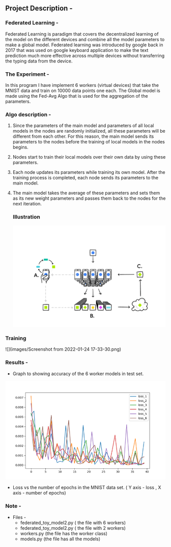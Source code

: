## Project Description -

### Federated Learning -

Federated Learning is paradigm that covers the decentralized learning of the model on the different devices and combine all the model parameters to make a global model. Federated learning was introduced by google back in 2017 that was used on google keyboard application to make the text prediction much more effective across multiple devices without transferring the typing data from the device.

### The Experiment - 

In this program I have implement 6 workers (virtual devices) that take the MNIST data and train on 10000 data points one each. The Global model is made using the Fed-Avg Algo that is used for the aggregation of the parameters.  

### Algo description - 

1. Since the parameters of the main model and parameters of all local models in  the nodes are randomly initialized, all these parameters will be  different from each other. For this reason, the main model sends its  parameters to the nodes before the training of local models in the nodes begins.

2. Nodes start to train their local models over their own data by using these parameters.

3. Each node updates its parameters while training its own model. After the  training process is completed, each node sends its parameters to the  main model.

4. The main model takes the average of these parameters and sets them as its  new weight parameters and passes them back to the nodes for the next  iteration.

   

   ### Illustration 

   ![](images/algo.png)



### Training 

![](images/Screenshot from 2022-01-24 17-33-30.png)

### Results - 

- Graph to showing accuracy of the 6 worker models in test set. 

![](images/Figure_1.png)

- Loss vs the number of epochs in the MNIST data set. ( Y axis - loss , X axis - number of epochs)



### Note - 

- Files - 
  - federated_toy_model2.py ( the file with 6 workers)
  - federated_toy_model2.py  ( the file with 2 workers)
  - workers.py (the file has the worker class)
  - models.py (the file has all the models)
